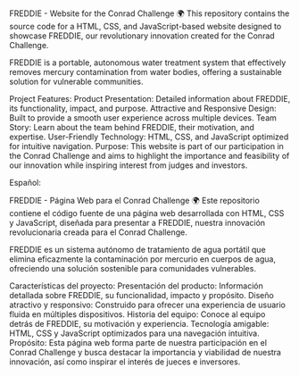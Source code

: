 FREDDIE - Website for the Conrad Challenge 🌍
This repository contains the source code for a HTML, CSS, and JavaScript-based website designed to showcase FREDDIE, our revolutionary innovation created for the Conrad Challenge.

FREDDIE is a portable, autonomous water treatment system that effectively removes mercury contamination from water bodies, offering a sustainable solution for vulnerable communities.

Project Features:
Product Presentation: Detailed information about FREDDIE, its functionality, impact, and purpose.
Attractive and Responsive Design: Built to provide a smooth user experience across multiple devices.
Team Story: Learn about the team behind FREDDIE, their motivation, and expertise.
User-Friendly Technology: HTML, CSS, and JavaScript optimized for intuitive navigation.
Purpose:
This website is part of our participation in the Conrad Challenge and aims to highlight the importance and feasibility of our innovation while inspiring interest from judges and investors.


Español:

FREDDIE - Página Web para el Conrad Challenge 🌍
Este repositorio contiene el código fuente de una página web desarrollada con HTML, CSS y JavaScript, diseñada para presentar a FREDDIE, nuestra innovación revolucionaria creada para el Conrad Challenge.

FREDDIE es un sistema autónomo de tratamiento de agua portátil que elimina eficazmente la contaminación por mercurio en cuerpos de agua, ofreciendo una solución sostenible para comunidades vulnerables.

Características del proyecto:
Presentación del producto: Información detallada sobre FREDDIE, su funcionalidad, impacto y propósito.
Diseño atractivo y responsivo: Construido para ofrecer una experiencia de usuario fluida en múltiples dispositivos.
Historia del equipo: Conoce al equipo detrás de FREDDIE, su motivación y experiencia.
Tecnología amigable: HTML, CSS y JavaScript optimizados para una navegación intuitiva.
Propósito:
Esta página web forma parte de nuestra participación en el Conrad Challenge y busca destacar la importancia y viabilidad de nuestra innovación, así como inspirar el interés de jueces e inversores.
